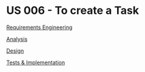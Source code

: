# US 006 - To create a Task 

[Requirements Engineering](docs/Sprint-C/US013/01.requirements-engineering/Readme.md)

[Analysis](docs/Sprint-C/US013/02.analysis/Readme.md)

[Design](docs/Sprint-C/US013/03.design/Readme.md)

[Tests & Implementation ](docs/Sprint-C/US013/04.tests-and-implementation/Readme.md)
